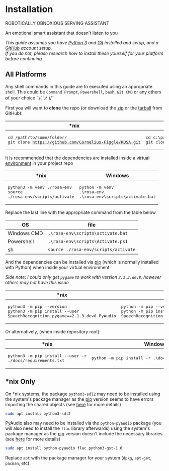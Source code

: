 # Installation

ROBOTICALLY OBNOXIOUS SERVING ASSISTANT

An emotional smart assistant that doesn't listen to you

*This guide assumes you have [Python 3](https://www.python.org/downloads/) and [Git](https://git-scm.com/downloads) installed and setup, and a [GitHub](https://github.com) account setup. <br> If you do not, please research how to install these yourself for your platform before continuing*

## All Platforms

Any shell commands in this guide are to executed using an appropriate `sh`ell. This could be `Command Prompt`, `Powershell`, `bash`, `Git CMD` or any others of your choice ¯\\( ツ )/¯

First you will want to **clone** the repo (or download the [zip](https://github.com/Cornelius-Figgle/ROSA/zipball/main/) or the [tarball](https://github.com/Cornelius-Figgle/ROSA/tarball/main/) from GitHub):

| *nix | Windows |
| - | - |
|<pre>cd /path/to/some/folder/<br>git clone https://github.com/Cornelius-Figgle/ROSA.git</pre>|<pre>cd c:\\path\\to\\some\\folder\\<br>git clone https://github.com/Cornelius-Figgle/ROSA.git</pre>|

It is recommended that the dependencies are installed inside a [virtual environment](https://docs.python.org/3/library/venv.html) in your project repo

| *nix | Windows |
| - | - |
|<pre>python3 -m venv ./rosa-env<br>source ./rosa-env/scripts/activate</pre>|<pre>python -m venv .\\rosa-env<br>.\\rosa-env\\scripts\\activate.bat</pre>|

Replace the last line with the appropriate command from the table below

| OS | file |
| - | - |
| Windows CMD | `.\rosa-env\scripts\activate.bat` |
| Powershell | `.\rosa-env\scripts\Activate.ps1` |
| sh | `source ./rosa-env/scripts/activate` |

And the dependencies can be installed via [pip](https://pip.pypa.io/en/stable/) (which is normally installed with Python) when inside your virtual environment

*Side note: I could only get `pygame` to work with version `2.1.3.dev8`, however others may not have this issue*

| *nix | Windows |
| - | - |
|<pre>python3 -m pip --version<br>python3 -m pip install --user SpeechRecognition pygame==2.1.3.dev8 PyAudio</pre>|<pre>python -m pip --version<br>python -m pip install SpeechRecognition pygame==2.1.3.dev8 PyAudio</pre>|

Or alternatively, (when inside repository root):

| *nix | Windows |
| - | - |
|<pre>python3 -m pip install --user -r ./docs/requirements.txt</pre>|<pre>python -m pip install -r .\\docs\\win_requirements.txt</pre>|

## *nix Only

On *nix systems, the package `python3-sdl2` may need to be installed using the system's package manager as the [pip](https://pip.pypa.io/en/stable/) version seems to have errors importing the shared objects (see [here](https://stackoverflow.com/a/37749807/19860022) for more details)

```bash
sudo apt install python3-sdl2
```

PyAudio also may need to be installed via the `python-pyaudio` package (you will also need to install the `flac` library afterwards) using the system's package manager as the [pip](https://pip.pypa.io/en/stable/) version doesn't include the necessary libraries (see [here](https://stackoverflow.com/questions/36681836/pyaudio-could-not-import-portaudio) for more details)

```bash
sudo apt install python-pyaudio flac python3-gst-1.0
```

Replace `apt` with the package manager for your system (`dpkg`, `apt-get`, `pacman`, etc)
